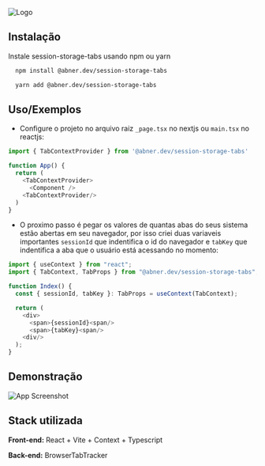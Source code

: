 ![Logo](https://i.ibb.co/3T4SpXz/233321312.jpg)

## Instalação

Instale session-storage-tabs usando npm ou yarn

```bash
  npm install @abner.dev/session-storage-tabs
```

```bash
  yarn add @abner.dev/session-storage-tabs
```

## Uso/Exemplos

- Configure o projeto no arquivo raiz `_page.tsx` no nextjs ou `main.tsx` no reactjs:

```typescript
import { TabContextProvider } from '@abner.dev/session-storage-tabs'

function App() {
  return (
    <TabContextProvider>
      <Component />
    <TabContextProvider/>
  )
}
```

- O proximo passo é pegar os valores de quantas abas do seus sistema estão abertas em seu navegador, por isso criei duas variaveis importantes `sessionId` que indentifica o id do navegador e `tabKey` que indentifica a aba que o usuário está acessando no momento:

```typescript
import { useContext } from "react";
import { TabContext, TabProps } from "@abner.dev/session-storage-tabs";

function Index() {
  const { sessionId, tabKey }: TabProps = useContext(TabContext);

  return (
    <div>
      <span>{sessionId}<span/>
      <span>{tabKey}<span/>
    <div/>
  );
}
```

## Demonstração

![App Screenshot](https://i.ibb.co/BwkyP67/Captura-de-tela-2023-09-16-160250.png)

## Stack utilizada

**Front-end:** React + Vite + Context + Typescript

**Back-end:** BrowserTabTracker
